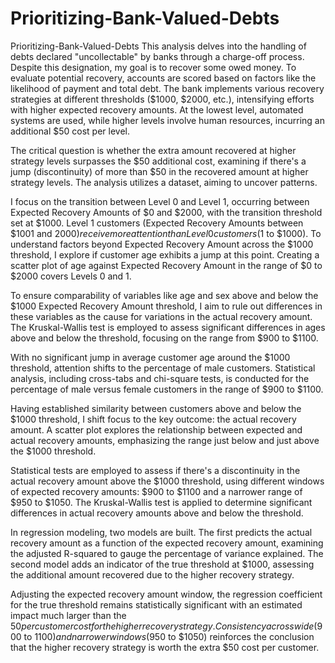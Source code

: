 # Prioritizing-Bank-Valued-Debts

Prioritizing-Bank-Valued-Debts
This analysis delves into the handling of debts declared "uncollectable" by banks through a charge-off process. Despite this designation, my goal is to recover some owed money. To evaluate potential recovery, accounts are scored based on factors like the likelihood of payment and total debt. The bank implements various recovery strategies at different thresholds ($1000, $2000, etc.), intensifying efforts with higher expected recovery amounts. At the lowest level, automated systems are used, while higher levels involve human resources, incurring an additional $50 cost per level.

The critical question is whether the extra amount recovered at higher strategy levels surpasses the $50 additional cost, examining if there's a jump (discontinuity) of more than $50 in the recovered amount at higher strategy levels. The analysis utilizes a dataset, aiming to uncover patterns.

I focus on the transition between Level 0 and Level 1, occurring between Expected Recovery Amounts of $0 and $2000, with the transition threshold set at $1000. Level 1 customers (Expected Recovery Amounts between $1001 and $2000) receive more attention than Level 0 customers ($1 to $1000). To understand factors beyond Expected Recovery Amount across the $1000 threshold, I explore if customer age exhibits a jump at this point. Creating a scatter plot of age against Expected Recovery Amount in the range of $0 to $2000 covers Levels 0 and 1.

To ensure comparability of variables like age and sex above and below the $1000 Expected Recovery Amount threshold, I aim to rule out differences in these variables as the cause for variations in the actual recovery amount. The Kruskal-Wallis test is employed to assess significant differences in ages above and below the threshold, focusing on the range from $900 to $1100.

With no significant jump in average customer age around the $1000 threshold, attention shifts to the percentage of male customers. Statistical analysis, including cross-tabs and chi-square tests, is conducted for the percentage of male versus female customers in the range of $900 to $1100.

Having established similarity between customers above and below the $1000 threshold, I shift focus to the key outcome: the actual recovery amount. A scatter plot explores the relationship between expected and actual recovery amounts, emphasizing the range just below and just above the $1000 threshold.

Statistical tests are employed to assess if there's a discontinuity in the actual recovery amount above the $1000 threshold, using different windows of expected recovery amounts: $900 to $1100 and a narrower range of $950 to $1050. The Kruskal-Wallis test is applied to determine significant differences in actual recovery amounts above and below the threshold.

In regression modeling, two models are built. The first predicts the actual recovery amount as a function of the expected recovery amount, examining the adjusted R-squared to gauge the percentage of variance explained. The second model adds an indicator of the true threshold at $1000, assessing the additional amount recovered due to the higher recovery strategy.

Adjusting the expected recovery amount window, the regression coefficient for the true threshold remains statistically significant with an estimated impact much larger than the $50 per customer cost for the higher recovery strategy. Consistency across wide ($900 to $1100) and narrower windows ($950 to $1050) reinforces the conclusion that the higher recovery strategy is worth the extra $50 cost per customer.
